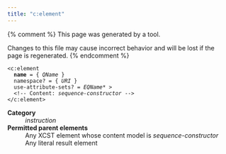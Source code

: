 ```yaml
---
title: "c:element"
---
```


{% comment %}
This page was generated by a tool.

Changes to this file may cause incorrect behavior and will be lost if
the page is regenerated.
{% endcomment %}

<div class="language-xml highlighter-rouge"><pre class="highlight element-syntax"><code><span class="nt">&lt;c:element</span>
  <b>name</b> = { <i title="A QName. Unprefixed names are in the default namespace.">QName</i> }
  <span>namespace</span>? = { <i>URI</i> }
  <span>use-attribute-sets</span>? = <span><i title="An EQName. Unprefixed QNames are in the null namespace.">EQName</i>*</span> &gt;
  &lt;!-- Content: <i>sequence-constructor</i> --&gt;
<span class="nt">&lt;/c:element&gt;</span></code></pre></div>
<dl>
   <dt><b>Category</b></dt>
   <dd><i>instruction</i></dd>
   <dt><b>Permitted parent elements</b></dt>
   <dd>Any XCST element whose content model is <i>sequence-constructor</i></dd>
   <dd>Any literal result element</dd>
</dl>